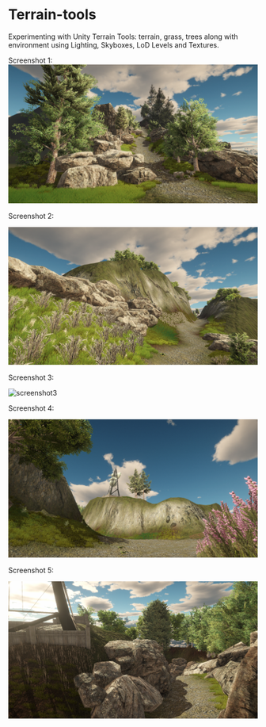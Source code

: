 # Terrain-tools
Experimenting with Unity Terrain Tools: terrain, grass, trees along with environment using Lighting, Skyboxes, LoD Levels and Textures.

Screenshot 1:
![screenshot1](terrain1.png)

Screenshot 2:

![screenshot2](terrain2.png)

Screenshot 3:

![screenshot3](terrain3.png)

Screenshot 4:

![screenshot4](terrain4.png)

Screenshot 5:

![screenshot5](terrain5.png)
